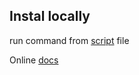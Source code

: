 ## Instal locally
run command from [script](install_appwrite.sh) file

Online [docs](https://appwrite.io/docs/advanced/self-hosting)